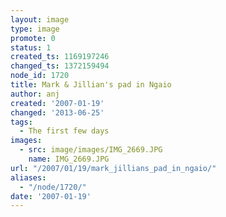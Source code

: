 ```yaml
---
layout: image
type: image
promote: 0
status: 1
created_ts: 1169197246
changed_ts: 1372159494
node_id: 1720
title: Mark & Jillian's pad in Ngaio
author: anj
created: '2007-01-19'
changed: '2013-06-25'
tags:
  - The first few days
images:
  - src: image/images/IMG_2669.JPG
    name: IMG_2669.JPG
url: "/2007/01/19/mark_jillians_pad_in_ngaio/"
aliases:
  - "/node/1720/"
date: '2007-01-19'
---
```


